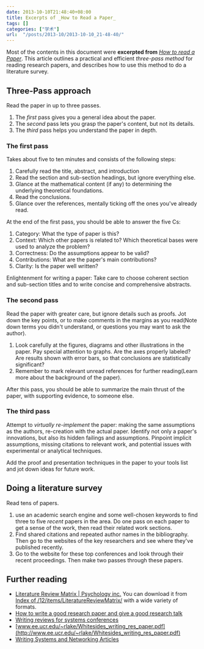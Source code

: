 ```yaml
---
date: 2013-10-10T21:48:40+08:00
title: Excerpts of _How to Read a Paper_
tags: []
categories: ["学术"]
url:  "/posts/2013-10/2013-10-10_21-48-40/"
---
```


Most of the contents in this document were __excerpted from__ [_How to read a Paper_](http://blizzard.cs.uwaterloo.ca/keshav/home/Papers/data/07/paper-reading.pdf). 
This article outlines a practical and efficient _three-pass method_ for reading research papers, and describes how to use this method to do a literature survey.  

## Three-Pass approach  
Read the paper in up to three passes.  
1. The _first_ pass gives you a general idea about the paper.  
2. The _second_ pass lets you grasp the paper's content, but not its details.  
3. The _third_ pass helps you understand the paper in depth. 

### The first pass  
Takes about five to ten minutes and consists of the following steps:  
1. Carefully read the title, abstract, and introduction   
2. Read the section and sub-section headings, but ignore everything else.   
3. Glance at the mathematical content (if any) to determining the underlying theoretical foundations.   
4. Read the conclusions.   
5. Glance over the references, mentally ticking off the ones you've already read.  

At the end of the first pass, you should be able to answer the five Cs:  
1. Category: What the type of paper is this?  
2. Context: Which other papers is related to? Which theoretical bases were used to analyze the problem?  
3. Correctness: Do the assumptions appear to be valid?  
4. Contributions: What are the paper's main contributions?  
5. Clarity: Is the paper well written?  

Enlightenment for writing a paper: Take care to choose coherent section and sub-section titles and to write concise and comprehensive abstracts.  

### The second pass  
Read the paper with greater care, but ignore details such as proofs. Jot down the key points, or to make comments in the margins as you read(Note down terms you didn't understand, or questions you may want to ask the author).   
1. Look carefully at the figures, diagrams and other illustrations in the paper. Pay special attention to graphs. Are the axes properly labeled? Are results shown with error bars, so that conclusions are statistically significant?  
2. Remember to mark relevant unread references for further reading(Learn more about the background of the paper).  

After this pass, you should be able to summarize the main thrust of the paper, with supporting evidence, to someone else.  

### The third pass  
Attempt to _virtually re-implement_ the paper: making the same assumptions as the authors, re-creation with the actual paper. Identify not only a paper's innovations, but also its hidden failings and assumptions. Pinpoint implicit assumptions, missing citations to relevant work, and potential issues with experimental or analytical techniques.  

Add the proof and presentation techniques in the paper to your tools list and jot down ideas for future work.  


## Doing a literature survey  
Read tens of papers.  

1. use an academic search engine and some well-chosen keywords to find three to five _recent_ papers in the area. Do one pass on each paper to get a sense of the work, then read their related work sections.   
2. Find shared citations and repeated author names in the bibliography. Then go to the websites of the key researchers and see where they've published recently.   
3.  Go to the website for these top conferences and look through their recent proceedings. Then make two passes through these papers.  

## Further reading  
* [Literature Review Matrix | Psychology inc.](http://www.psychologyinc.org/2012/06/literature-review-matrix.html) You can download it from [Index of /12/items/LiteratureReviewMatrix/](http://ia601508.us.archive.org/12/items/LiteratureReviewMatrix/) with a wide variety of formats.    
* [How to write a good research paper and give a good research talk](http://research.microsoft.com/en-us/um/people/simonpj/papers/giving-a-talk/giving-a-talk.htm)  
* [Writing reviews for systems conferences](http://people.inf.ethz.ch/troscoe/pubs/review-writing.pdf)  
* [www.ee.ucr.edu/~rlake/Whitesides_writing_res_paper.pdf](http://www.ee.ucr.edu/~rlake/Whitesides_writing_res_paper.pdf)  
* [Writing Systems and Networking Articles](http://www.cs.columbia.edu/~hgs/etc/writing-style.html)